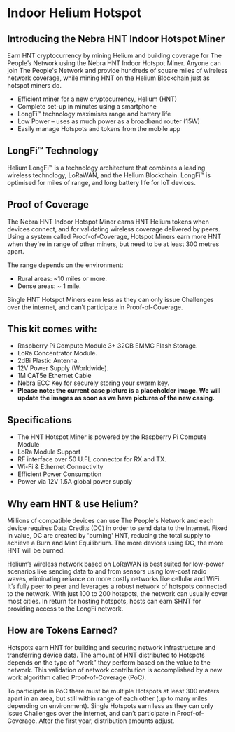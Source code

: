 # Indoor Helium Hotspot

## Introducing the Nebra HNT Indoor Hotspot Miner
Earn HNT cryptocurrency by mining Helium and building coverage for The People’s Network using the Nebra HNT Indoor Hotspot Miner. Anyone can join The People's Network and provide hundreds of square miles of wireless network coverage, while mining HNT on the Helium Blockchain just as hotspot miners do.

* Efficient miner for a new cryptocurrency, Helium (HNT)
* Complete set-up in minutes using a smartphone
* LongFi™ technology maximises range and battery life
* Low Power – uses as much power as a broadband router (15W)
* Easily manage Hotspots and tokens from the mobile app

## LongFi™ Technology
Helium LongFi™ is a technology architecture that combines a leading wireless technology, LoRaWAN, and the Helium Blockchain. LongFi™ is optimised for miles of range, and long battery life for IoT devices.


## Proof of Coverage
The Nebra HNT Indoor Hotspot Miner earns HNT Helium tokens when devices connect, and for validating wireless coverage delivered by peers. Using a system called Proof-of-Coverage, Hotspot Miners earn more HNT when they're in range of other miners, but need to be at least 300 metres apart.

The range depends on the environment:

* Rural areas: ~10 miles or more.
* Dense areas: ~ 1 mile.

Single HNT Hotspot Miners earn less as they can only issue Challenges over the internet, and can’t participate in Proof-of-Coverage.

## This kit comes with:
* Raspberry Pi Compute Module 3+ 32GB EMMC Flash Storage.
* LoRa Concentrator Module.
* 2dBi Plastic Antenna.
* 12V Power Supply (Worldwide).
* 1M CAT5e Ethernet Cable
* Nebra ECC Key for securely storing your swarm key.
* **Please note: the current case picture is a placeholder image. We will update the images as soon as we have pictures of the new casing.**

## Specifications

* The HNT Hotspot Miner is powered by the Raspberry Pi Compute Module
* LoRa Module Support
* RF interface over 50 U.FL connector for RX and TX.
* Wi-Fi & Ethernet Connectivity
* Efficient Power Consumption
* Power via 12V 1.5A global power supply

## Why earn HNT & use Helium?

Millions of compatible devices can use The People's Network and each device requires Data Credits (DC) in order to send data to the Internet. Fixed in value, DC are created by 'burning' HNT, reducing the total supply to achieve a Burn and Mint Equilibrium. The more devices using DC, the more HNT will be burned.

Helium’s wireless network based on LoRaWAN is best suited for low-power scenarios like sending data to and from sensors using low-cost radio waves, eliminating reliance on more costly networks like cellular and WiFi. It’s fully peer to peer and leverages a robust network of hotspots connected to the network. With just 100 to 200 hotspots, the network can usually cover most cities. In return for hosting hotspots, hosts can earn $HNT for providing access to the LongFi network.

## How are Tokens Earned?
Hotspots earn HNT for building and securing network infrastructure and transferring device data. The amount of HNT distributed to Hotspots depends on the type of “work” they perform based on the value to the network. This validation of network contribution is accomplished by a new work algorithm called Proof-of-Coverage (PoC).

To participate in PoC there must be multiple Hotspots at least 300 meters apart in an area, but still within range of each other (up to many miles depending on environment). Single Hotspots earn less as they can only issue Challenges over the internet, and can’t participate in Proof-of-Coverage. After the first year, distribution amounts adjust.
